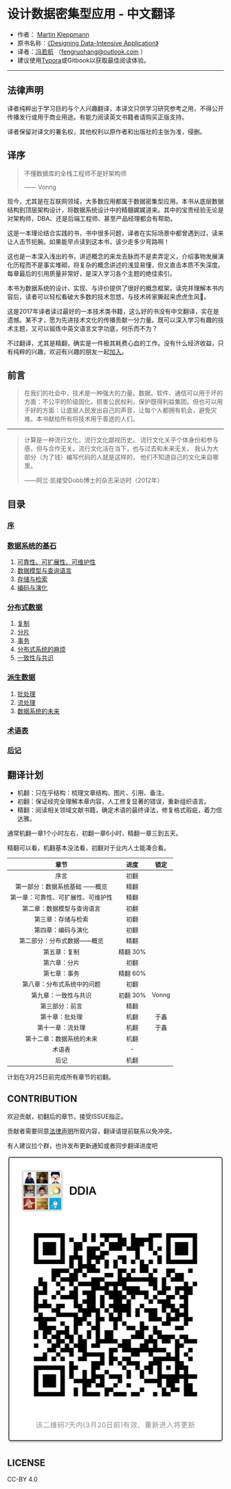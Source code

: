 # 设计数据密集型应用 - 中文翻译 

- 作者： [Martin Kleppmann](https://martin.kleppmann.com)
- 原书名称：[《Designing Data-Intensive Application》](http://shop.oreilly.com/product/0636920032175.do)
- 译者：[冯若航]( http://vonng.com/about) （fengruohang@outlook.com ）
- 建议使用[Typora](https://www.typora.io)或Gitbook以获取最佳阅读体验。

-------------

## 法律声明

译者纯粹出于学习目的与个人兴趣翻译，本译文只供学习研究参考之用，不得公开传播发行或用于商业用途。有能力阅读英文书籍者请购买正版支持。

译者保留对译文的署名权，其他权利以原作者和出版社的主张为准，侵删。

## 译序

> 不懂数据库的全栈工程师不是好架构师
>
> —— Vonng

现今，尤其是在互联网领域，大多数应用都属于数据密集型应用。本书从底层数据结构到顶层架构设计，将数据系统设计中的精髓娓娓道来。其中的宝贵经验无论是对架构师，DBA、还是后端工程师、甚至产品经理都会有帮助。

这是一本理论结合实践的书，书中很多问题，译者在实际场景中都曾遇到过，读来让人击节扼腕。如果能早点读到这本书，该少走多少弯路啊！

这也是一本深入浅出的书，讲述概念的来龙去脉而不是卖弄定义，介绍事物发展演化历程而不是事实堆砌，将复杂的概念讲述的浅显易懂，但又直击本质不失深度。每章最后的引用质量非常好，是深入学习各个主题的绝佳索引。

本书为数据系统的设计、实现、与评价提供了很好的概念框架。读完并理解本书内容后，读者可以轻松看破大多数的技术忽悠，与技术砖家撕起来虎虎生风🤣。

这是2017年译者读过最好的一本技术类书籍，这么好的书没有中文翻译，实在是遗憾。某不才，愿为先进技术文化的传播贡献一分力量。既可以深入学习有趣的技术主题，又可以锻炼中英文语言文字功底，何乐而不为？

不过翻译，尤其是精翻，确实是一件极其耗费心血的工作。没有什么经济收益，只有纯粹的兴趣，欢迎有兴趣的朋友一起[加入](https://github.com/Vonng/ddia)。



## 前言

> 在我们的社会中，技术是一种强大的力量。数据、软件、通信可以用于坏的方面：不公平的阶级固化，损害公民权利，保护既得利益集团。但也可以用于好的方面：让底层人民发出自己的声音，让每个人都拥有机会，避免灾难。本书献给所有将技术用于善途的人们。

---------

> ​计算是一种流行文化，流行文化鄙视历史。 流行文化关乎个体身份和参与感，但与合作无关。流行文化活在当下，也与过去和未来无关。 我认为大部分（为了钱）编写代码的人就是这样的， 他们不知道自己的文化来自哪里。                         
>
>  ——阿兰·凯接受Dobb博士的杂志采访时（2012年）



## 目录

### [序](preface.md)

### [数据系统的基石](part-i.md)

1. [可靠性、可扩展性、可维护性](ch1.md) 
2. [数据模型与查询语言](ch2.md)
3. [存储与检索](ch3.md) 
4. [编码与演化](ch4.md)

### [分布式数据](part-ii.md)

1. [复制](ch5.md) 
2. [分片](ch6.md) 
3. [事务](ch7.md) 
4. [分布式系统的麻烦](ch8.md) 
5. [一致性与共识](ch9.md) 

### [派生数据](part-iii.md)

1. [批处理](ch10.md) 
2. [流处理](ch11.md) 
3. [数据系统的未来](ch12.md) 

### [术语表](glossary.md)

### [后记](colophon.md)





## 翻译计划

* 机翻：只在乎结构：梳理文章结构、图片、引用、备注。
* 初翻：保证经完全理解本章内容，人工修复显著的错误，重新组织语言。
* 精翻：阅读相关领域文献书籍，确定术语的最终译法，修复格式瑕疵，着力信达雅。

通常机翻一章1个小时左右，初翻一章6小时，精翻一章三到五天。

精翻可以看，机翻基本没法看，初翻对于业内人士能凑合看。

|                章节                |   进度   | 锁定  |
| :--------------------------------: | :------: | :---: |
|                序言                |   初翻   |       |
|   第一部分：数据系统基础 ——概览    |   精翻   |       |
| 第一章：可靠性、可扩展性、可维护性 |   精翻   |       |
|     第二章：数据模型与查询语言     |   初翻   |       |
|         第三章：存储与检索         |   初翻   |       |
|         第四章：编码与演化         |   初翻   |       |
|     第二部分：分布式数据——概览     |   精翻   |       |
|            第五章：复制            | 精翻 30% |       |
|            第六章：分片            |   初翻   |       |
|            第七章：事务            | 精翻 60% |       |
|     第八章：分布式系统中的问题     |   初翻   |       |
|        第九章：一致性与共识        | 初翻 30% | Vonng |
|           第三部分：前言           |   精翻   |       |
|           第十章：批处理           |   机翻   | 于鑫  |
|          第十一章：流处理          |   机翻   | 于鑫  |
|      第十二章：数据系统的未来      |   机翻   |       |
|               术语表               |    -     |       |
|                后记                |   机翻   |       |


计划在3月25日前完成所有章节的初翻。



## CONTRIBUTION

欢迎贡献，初翻后的章节，接受ISSUE指正。

贡献者需要同意[法律声明](#法律声明)所叙内容，翻译请提前联系以免冲突。

有人建议拉个群，也许发布更新通知或者同步翻译进度吧

![](img/ddia-wexin.JPG)



## LICENSE

CC-BY 4.0